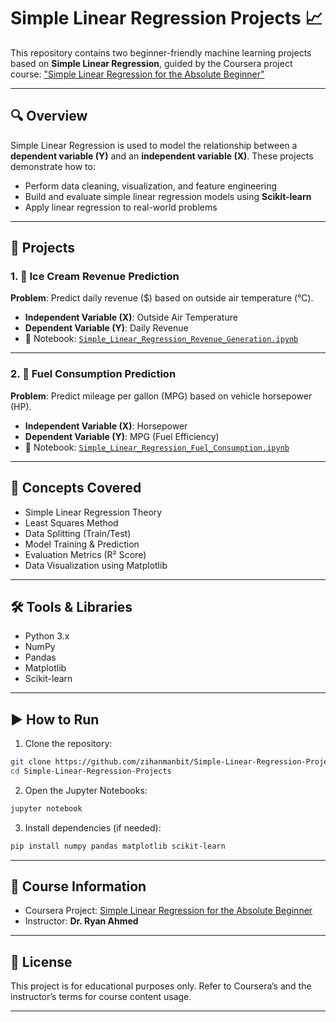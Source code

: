 # Simple Linear Regression Projects 📈

This repository contains two beginner-friendly machine learning projects based on **Simple Linear Regression**, guided by the Coursera project course: ["Simple Linear Regression for the Absolute Beginner"](https://www.coursera.org/projects/simple-linear-regression-for-the-absolute-beginner)

---

## 🔍 Overview

Simple Linear Regression is used to model the relationship between a **dependent variable (Y)** and an **independent variable (X)**. These projects demonstrate how to:

- Perform data cleaning, visualization, and feature engineering
- Build and evaluate simple linear regression models using **Scikit-learn**
- Apply linear regression to real-world problems

---

## 📁 Projects

### 1. 🍦 Ice Cream Revenue Prediction
**Problem**: Predict daily revenue ($) based on outside air temperature (°C).

- **Independent Variable (X)**: Outside Air Temperature
- **Dependent Variable (Y)**: Daily Revenue
- 📄 Notebook: [`Simple_Linear_Regression_Revenue_Generation.ipynb`](https://github.com/zihanmanbit/Simple-Linear-Regression-Projects/blob/main/Simple_Linear_Regression_Revenue_Generation.ipynb)

---

### 2. 🚗 Fuel Consumption Prediction
**Problem**: Predict mileage per gallon (MPG) based on vehicle horsepower (HP).

- **Independent Variable (X)**: Horsepower
- **Dependent Variable (Y)**: MPG (Fuel Efficiency)
- 📄 Notebook: [`Simple_Linear_Regression_Fuel_Consumption.ipynb`](https://github.com/zihanmanbit/Simple-Linear-Regression-Projects/blob/main/Simple_Linear_Regression_Fuel_Consumption.ipynb)

---

## 🧠 Concepts Covered

- Simple Linear Regression Theory
- Least Squares Method
- Data Splitting (Train/Test)
- Model Training & Prediction
- Evaluation Metrics (R² Score)
- Data Visualization using Matplotlib

---

## 🛠️ Tools & Libraries

- Python 3.x
- NumPy
- Pandas
- Matplotlib
- Scikit-learn

---

## ▶️ How to Run

1. Clone the repository:
```bash
git clone https://github.com/zihanmanbit/Simple-Linear-Regression-Projects.git
cd Simple-Linear-Regression-Projects
```

2. Open the Jupyter Notebooks:
```bash
jupyter notebook
```

3. Install dependencies (if needed):
```bash
pip install numpy pandas matplotlib scikit-learn
```

---

## 📌 Course Information

- Coursera Project: [Simple Linear Regression for the Absolute Beginner](https://www.coursera.org/projects/simple-linear-regression-for-the-absolute-beginner)
- Instructor: **Dr. Ryan Ahmed**

---

## 📜 License

This project is for educational purposes only. Refer to Coursera’s and the instructor’s terms for course content usage.

---
